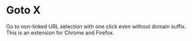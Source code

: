 # Goto X
Go to non-linked URL selection with one click even without domain suffix. This is an extension for Chrome and Firefox.

